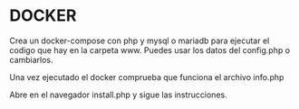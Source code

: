 # DOCKER

Crea un docker-compose con php y mysql o mariadb para ejecutar el codigo que hay en la carpeta www.
Puedes usar los datos del config.php o cambiarlos.

Una vez ejecutado el docker comprueba que funciona el archivo info.php

Abre en el navegador install.php y sigue las instrucciones.
